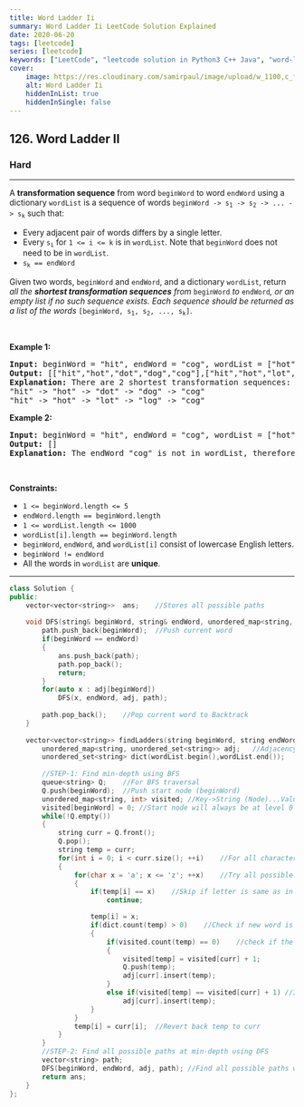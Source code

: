 ```yaml
---
title: Word Ladder Ii
summary: Word Ladder Ii LeetCode Solution Explained
date: 2020-06-20
tags: [leetcode]
series: [leetcode]
keywords: ["LeetCode", "leetcode solution in Python3 C++ Java", "word-ladder-ii LeetCode Solution Explained"]
cover:
    image: https://res.cloudinary.com/samirpaul/image/upload/w_1100,c_fit,co_rgb:FFFFFF,l_text:Arial_75_bold:Word Ladder Ii - Solution Explained/problem-solving.webp
    alt: Word Ladder Ii
    hiddenInList: true
    hiddenInSingle: false
---
```



<h2>126. Word Ladder II</h2><h3>Hard</h3><hr><div><p>A <strong>transformation sequence</strong> from word <code>beginWord</code> to word <code>endWord</code> using a dictionary <code>wordList</code> is a sequence of words <code>beginWord -&gt; s<sub>1</sub> -&gt; s<sub>2</sub> -&gt; ... -&gt; s<sub>k</sub></code> such that:</p>

<ul>
	<li>Every adjacent pair of words differs by a single letter.</li>
	<li>Every <code>s<sub>i</sub></code> for <code>1 &lt;= i &lt;= k</code> is in <code>wordList</code>. Note that <code>beginWord</code> does not need to be in <code>wordList</code>.</li>
	<li><code>s<sub>k</sub> == endWord</code></li>
</ul>

<p>Given two words, <code>beginWord</code> and <code>endWord</code>, and a dictionary <code>wordList</code>, return <em>all the <strong>shortest transformation sequences</strong> from</em> <code>beginWord</code> <em>to</em> <code>endWord</code><em>, or an empty list if no such sequence exists. Each sequence should be returned as a list of the words </em><code>[beginWord, s<sub>1</sub>, s<sub>2</sub>, ..., s<sub>k</sub>]</code>.</p>

<p>&nbsp;</p>
<p><strong>Example 1:</strong></p>

<pre><strong>Input:</strong> beginWord = "hit", endWord = "cog", wordList = ["hot","dot","dog","lot","log","cog"]
<strong>Output:</strong> [["hit","hot","dot","dog","cog"],["hit","hot","lot","log","cog"]]
<strong>Explanation:</strong>&nbsp;There are 2 shortest transformation sequences:
"hit" -&gt; "hot" -&gt; "dot" -&gt; "dog" -&gt; "cog"
"hit" -&gt; "hot" -&gt; "lot" -&gt; "log" -&gt; "cog"
</pre>

<p><strong>Example 2:</strong></p>

<pre><strong>Input:</strong> beginWord = "hit", endWord = "cog", wordList = ["hot","dot","dog","lot","log"]
<strong>Output:</strong> []
<strong>Explanation:</strong> The endWord "cog" is not in wordList, therefore there is no valid transformation sequence.
</pre>

<p>&nbsp;</p>
<p><strong>Constraints:</strong></p>

<ul>
	<li><code>1 &lt;= beginWord.length &lt;= 5</code></li>
	<li><code>endWord.length == beginWord.length</code></li>
	<li><code>1 &lt;= wordList.length &lt;= 1000</code></li>
	<li><code>wordList[i].length == beginWord.length</code></li>
	<li><code>beginWord</code>, <code>endWord</code>, and <code>wordList[i]</code> consist of lowercase English letters.</li>
	<li><code>beginWord != endWord</code></li>
	<li>All the words in <code>wordList</code> are <strong>unique</strong>.</li>
</ul>
</div>

---




```cpp
class Solution {
public:
    vector<vector<string>>  ans;    //Stores all possible paths
    
    void DFS(string& beginWord, string& endWord, unordered_map<string, unordered_set<string>>& adj, vector<string> &path) {
        path.push_back(beginWord);  //Push current word
        if(beginWord == endWord)
        {
            ans.push_back(path);
            path.pop_back();
            return;
        }
        for(auto x : adj[beginWord])
            DFS(x, endWord, adj, path);
        
        path.pop_back();    //Pop current word to Backtrack
    }
    
    vector<vector<string>> findLadders(string beginWord, string endWord, vector<string>& wordList) {
        unordered_map<string, unordered_set<string>> adj;   //Adjacency List
        unordered_set<string> dict(wordList.begin(),wordList.end());   //Insert WordList in SET
        
        //STEP-1: Find min-depth using BFS
        queue<string> Q;    //For BFS traversal
        Q.push(beginWord);  //Push start node (beginWord)
        unordered_map<string, int> visited; //Key->String (Node)...Value->Level (Depth of traversal)
        visited[beginWord] = 0; //Start node will always be at level 0
        while(!Q.empty())
        {
            string curr = Q.front();
            Q.pop();
            string temp = curr;
            for(int i = 0; i < curr.size(); ++i)    //For all characters
            {
                for(char x = 'a'; x <= 'z'; ++x)    //Try all possible 26 letters
                {
                    if(temp[i] == x)    //Skip if letter is same as in original word
                        continue;

                    temp[i] = x;    
                    if(dict.count(temp) > 0)    //Check if new word is present in wordList
                    {
                        if(visited.count(temp) == 0)    //check if the new word was already visited
                        {
                            visited[temp] = visited[curr] + 1;
                            Q.push(temp);
                            adj[curr].insert(temp);
                        } 
                        else if(visited[temp] == visited[curr] + 1) //If already visited and new word is the child (We should always move down)
                            adj[curr].insert(temp);
                    }
                }
                temp[i] = curr[i];  //Revert back temp to curr
            }
        }
        //STEP-2: Find all possible paths at min-depth using DFS
        vector<string> path;
        DFS(beginWord, endWord, adj, path); //Find all possible paths with min-depth
        return ans; 
    }
};
```
